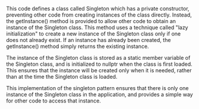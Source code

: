 This code defines a class called Singleton which has a private constructor, preventing other code from creating instances of the class directly. Instead, the getInstance() method is provided to allow other code to obtain an instance of the Singleton class. This method uses a technique called "lazy initialization" to create a new instance of the Singleton class only if one does not already exist. If an instance has already been created, the getInstance() method simply returns the existing instance.

The instance of the Singleton class is stored as a static member variable of the Singleton class, and is initialized to nullptr when the class is first loaded. This ensures that the instance will be created only when it is needed, rather than at the time the Singleton class is loaded.

This implementation of the singleton pattern ensures that there is only one instance of the Singleton class in the application, and provides a simple way for other code to access that instance.